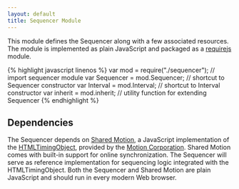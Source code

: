 ```yaml
---
layout: default
title: Sequencer Module
---
```


This module defines the Sequencer along with a few associated resources. The module is implemented as plain JavaScript and packaged as a [requirejs](http://requirejs.org/) module.


{% highlight javascript linenos %}
var mod = require("./sequencer");   // import sequencer module
var Sequencer = mod.Sequencer;      // shortcut to Sequencer constructor
var Interval = mod.Interval;        // shortcut to Interval constructor
var inherit = mod.inherit;          // utility function for extending Sequencer
{% endhighlight %}


## Dependencies
The Sequencer depends on [Shared Motion](http://motioncorporation.com), a JavaScript implementation of the [HTMLTimingObject](http://webtiming.github.io/timingobject), provided by the [Motion Corporation](http://motioncorporation.com). Shared Motion comes with built-in support for online synchronization. The Sequencer will serve as reference implementation for sequencing logic integrated with the HTMLTimingObject. Both the Sequencer and Shared Motion are plain JavaScript and should run in every modern Web browser.




